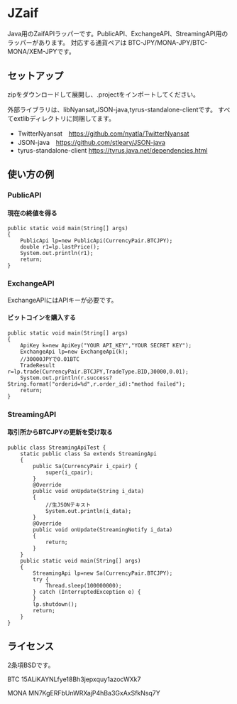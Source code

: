 # JZaif

Java用のZaifAPIラッパーです。PublicAPI、ExchangeAPI、StreamingAPI用のラッパーがあります。
対応する通貨ペアは BTC-JPY/MONA-JPY/BTC-MONA/XEM-JPYです。

## セットアップ
zipをダウンロードして展開し、.projectをインポートしてください。

外部ライブラリは、libNyansat,JSON-java,tyrus-standalone-clientです。
すべてextlibディレクトリに同梱してます。

 * TwitterNyansat　https://github.com/nyatla/TwitterNyansat
 * JSON-java　https://github.com/stleary/JSON-java
 * tyrus-standalone-client https://tyrus.java.net/dependencies.html

## 使い方の例

### PublicAPI

#### 現在の終値を得る
    public static void main(String[] args)
    {
    	PublicApi lp=new PublicApi(CurrencyPair.BTCJPY);
    	double r1=lp.lastPrice();
    	System.out.println(r1);
    	return;
    }



### ExchangeAPI

ExchangeAPIにはAPIキーが必要です。

#### ビットコインを購入する

    public static void main(String[] args)
    {
    	ApiKey k=new ApiKey("YOUR API_KEY","YOUR SECRET KEY");
    	ExchangeApi lp=new ExchangeApi(k);
    	//30000JPYで0.01BTC
    	TradeResult r=lp.trade(CurrencyPair.BTCJPY,TradeType.BID,30000,0.01);
    	System.out.println(r.success?String.format("orderid=%d",r.order_id):"method failed");
    	return;
    }


### StreamingAPI

#### 取引所からBTCJPYの更新を受け取る

    public class StreamingApiTest {
    	static public class Sa extends StreamingApi
    	{
    		public Sa(CurrencyPair i_cpair) {
    			super(i_cpair);
    		}
    		@Override
    		public void onUpdate(String i_data)
    		{
    			//生JSONテキスト
    			System.out.println(i_data);
    		}
    		@Override
    		public void onUpdate(StreamingNotify i_data)
    		{
    			return;
    		}
    	}
    	public static void main(String[] args)
    	{
    		StreamingApi lp=new Sa(CurrencyPair.BTCJPY);
    		try {
    			Thread.sleep(100000000);
    		} catch (InterruptedException e) {
    		}
    		lp.shutdown();
    		return;
    	}
    }


## ライセンス
2条項BSDです。


BTC 15ALiKAYNLfye18Bh3jepxquy1azocWXk7

MONA MN7KgERFbUnWRXajP4hBa3GxAxSfkNsq7Y


